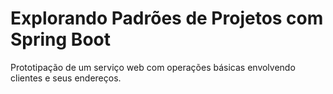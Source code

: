 # Explorando Padrões de Projetos com Spring Boot
Prototipação de um serviço web com operações básicas envolvendo clientes e seus endereços.
